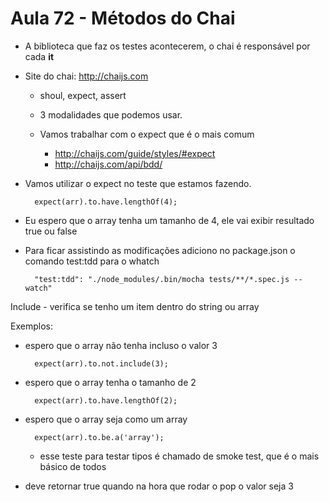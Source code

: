 # Aula 72 - Métodos do Chai

* A biblioteca que faz os testes acontecerem, o chai é responsável por cada **it**
* Site do chai: http://chaijs.com
  - shoul, expect, assert
  - 3 modalidades que podemos usar.
  - Vamos trabalhar com o expect que é o mais comum

    * http://chaijs.com/guide/styles/#expect
    * http://chaijs.com/api/bdd/


* Vamos utilizar o expect no teste que estamos fazendo.

        expect(arr).to.have.lengthOf(4);

- Eu espero que o array tenha um tamanho de 4, ele vai exibir resultado true ou false

- Para ficar assistindo as modificações adiciono no package.json o comando test:tdd para o whatch

        "test:tdd": "./node_modules/.bin/mocha tests/**/*.spec.js --watch"


Include - verifica se tenho um item dentro do string ou array

Exemplos:

- espero que o array não tenha incluso o valor 3
          
        expect(arr).to.not.include(3);

- espero que o array tenha o tamanho de 2

        expect(arr).to.have.lengthOf(2);

- espero que o array seja como um array

        expect(arr).to.be.a('array');

   - esse teste para testar tipos é chamado de smoke test, que é o mais básico de todos


- deve retornar true quando na hora que rodar o pop o valor seja 3
